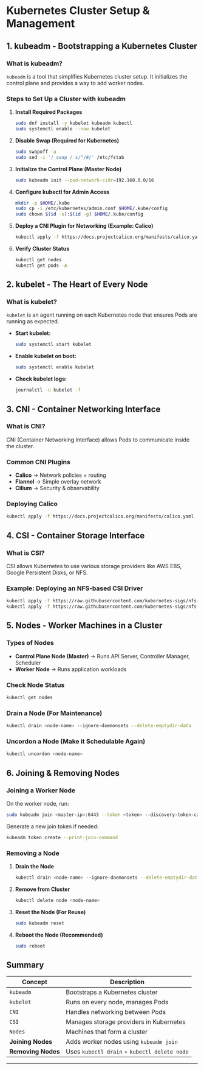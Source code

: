 # Kubernetes Cluster Setup & Management

## 1. kubeadm - Bootstrapping a Kubernetes Cluster
### What is kubeadm?
`kubeadm` is a tool that simplifies Kubernetes cluster setup. It initializes the control plane and provides a way to add worker nodes.

### Steps to Set Up a Cluster with kubeadm
1. **Install Required Packages**
   ```bash
   sudo dnf install -y kubelet kubeadm kubectl
   sudo systemctl enable --now kubelet
   ```
2. **Disable Swap (Required for Kubernetes)**
   ```bash
   sudo swapoff -a
   sudo sed -i '/ swap / s/^/#/' /etc/fstab
   ```
3. **Initialize the Control Plane (Master Node)**
   ```bash
   sudo kubeadm init --pod-network-cidr=192.168.0.0/16
   ```
4. **Configure kubectl for Admin Access**
   ```bash
   mkdir -p $HOME/.kube
   sudo cp -i /etc/kubernetes/admin.conf $HOME/.kube/config
   sudo chown $(id -u):$(id -g) $HOME/.kube/config
   ```
5. **Deploy a CNI Plugin for Networking (Example: Calico)**
   ```bash
   kubectl apply -f https://docs.projectcalico.org/manifests/calico.yaml
   ```
6. **Verify Cluster Status**
   ```bash
   kubectl get nodes
   kubectl get pods -A
   ```

## 2. kubelet - The Heart of Every Node
### What is kubelet?
`kubelet` is an agent running on each Kubernetes node that ensures Pods are running as expected.


- **Start kubelet:**
  ```bash
  sudo systemctl start kubelet
  ```
- **Enable kubelet on boot:**
  ```bash
  sudo systemctl enable kubelet
  ```
- **Check kubelet logs:**
  ```bash
  journalctl -u kubelet -f
  ```

## 3. CNI - Container Networking Interface
### What is CNI?
CNI (Container Networking Interface) allows Pods to communicate inside the cluster.

### Common CNI Plugins
- **Calico** → Network policies + routing
- **Flannel** → Simple overlay network
- **Cilium** → Security & observability

### Deploying Calico
```bash
kubectl apply -f https://docs.projectcalico.org/manifests/calico.yaml
```

## 4. CSI - Container Storage Interface
### What is CSI?
CSI allows Kubernetes to use various storage providers like AWS EBS, Google Persistent Disks, or NFS.

### Example: Deploying an NFS-based CSI Driver
```bash
kubectl apply -f https://raw.githubusercontent.com/kubernetes-sigs/nfs-subdir-external-provisioner/master/deploy/rbac.yaml
kubectl apply -f https://raw.githubusercontent.com/kubernetes-sigs/nfs-subdir-external-provisioner/master/deploy/deployment.yaml
```

## 5. Nodes - Worker Machines in a Cluster
### Types of Nodes
- **Control Plane Node (Master)** → Runs API Server, Controller Manager, Scheduler
- **Worker Node** → Runs application workloads

### Check Node Status
```bash
kubectl get nodes
```

### Drain a Node (For Maintenance)
```bash
kubectl drain <node-name> --ignore-daemonsets --delete-emptydir-data
```

### Uncordon a Node (Make it Schedulable Again)
```bash
kubectl uncordon <node-name>
```

## 6. Joining & Removing Nodes
### Joining a Worker Node
On the worker node, run:
```bash
sudo kubeadm join <master-ip>:6443 --token <token> --discovery-token-ca-cert-hash sha256:<hash>
```

Generate a new join token if needed:
```bash
kubeadm token create --print-join-command
```

### Removing a Node
1. **Drain the Node**
   ```bash
   kubectl drain <node-name> --ignore-daemonsets --delete-emptydir-data
   ```
2. **Remove from Cluster**
   ```bash
   kubectl delete node <node-name>
   ```
3. **Reset the Node (For Reuse)**
   ```bash
   sudo kubeadm reset
   ```
4. **Reboot the Node (Recommended)**
   ```bash
   sudo reboot
   ```

## Summary
| Concept  | Description |
|----------|------------|
| `kubeadm` | Bootstraps a Kubernetes cluster |
| `kubelet` | Runs on every node, manages Pods |
| `CNI` | Handles networking between Pods |
| `CSI` | Manages storage providers in Kubernetes |
| `Nodes` | Machines that form a cluster |
| **Joining Nodes** | Adds worker nodes using `kubeadm join` |
| **Removing Nodes** | Uses `kubectl drain` + `kubectl delete node` |

---